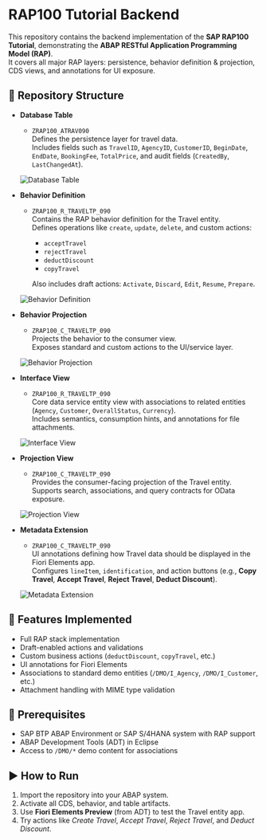 # RAP100 Tutorial Backend
This repository contains the backend implementation of the **SAP RAP100 Tutorial**, demonstrating the **ABAP RESTful Application Programming Model (RAP)**.  
It covers all major RAP layers: persistence, behavior definition & projection, CDS views, and annotations for UI exposure.

## 📂 Repository Structure
- **Database Table**
  - `ZRAP100_ATRAV090`  
    Defines the persistence layer for travel data.  
    Includes fields such as `TravelID`, `AgencyID`, `CustomerID`, `BeginDate`, `EndDate`, `BookingFee`, `TotalPrice`, and audit fields (`CreatedBy`, `LastChangedAt`).

  ![Database Table](img/DB%20Table.png)

- **Behavior Definition**
  - `ZRAP100_R_TRAVELTP_090`  
    Contains the RAP behavior definition for the Travel entity.  
    Defines operations like `create`, `update`, `delete`, and custom actions:  
    - `acceptTravel`  
    - `rejectTravel`  
    - `deductDiscount`  
    - `copyTravel`  

    Also includes draft actions: `Activate`, `Discard`, `Edit`, `Resume`, `Prepare`.

  ![Behavior Definition](img/Behavior%20definition.png)

- **Behavior Projection**
  - `ZRAP100_C_TRAVELTP_090`  
    Projects the behavior to the consumer view.  
    Exposes standard and custom actions to the UI/service layer.

  ![Behavior Projection](img/Behavior%20projection.png)

- **Interface View**
  - `ZRAP100_R_TRAVELTP_090`  
    Core data service entity view with associations to related entities (`Agency`, `Customer`, `OverallStatus`, `Currency`).  
    Includes semantics, consumption hints, and annotations for file attachments.

  ![Interface View](img/Interface%20view.png)

- **Projection View**
  - `ZRAP100_C_TRAVELTP_090`  
    Provides the consumer-facing projection of the Travel entity.  
    Supports search, associations, and query contracts for OData exposure.

  ![Projection View](img/Projection%20view.png)

- **Metadata Extension**
  - `ZRAP100_C_TRAVELTP_090`  
    UI annotations defining how Travel data should be displayed in the Fiori Elements app.  
    Configures `lineItem`, `identification`, and action buttons (e.g., **Copy Travel**, **Accept Travel**, **Reject Travel**, **Deduct Discount**).

  ![Metadata Extension](img/Metdata%20extension.png)

## 🚀 Features Implemented
- Full RAP stack implementation
- Draft-enabled actions and validations
- Custom business actions (`deductDiscount`, `copyTravel`, etc.)
- UI annotations for Fiori Elements
- Associations to standard demo entities (`/DMO/I_Agency`, `/DMO/I_Customer`, etc.)
- Attachment handling with MIME type validation

## 📘 Prerequisites
- SAP BTP ABAP Environment or SAP S/4HANA system with RAP support
- ABAP Development Tools (ADT) in Eclipse
- Access to `/DMO/*` demo content for associations

## ▶️ How to Run
1. Import the repository into your ABAP system.
2. Activate all CDS, behavior, and table artifacts.
3. Use **Fiori Elements Preview** (from ADT) to test the Travel entity app.
4. Try actions like *Create Travel*, *Accept Travel*, *Reject Travel*, and *Deduct Discount*.



